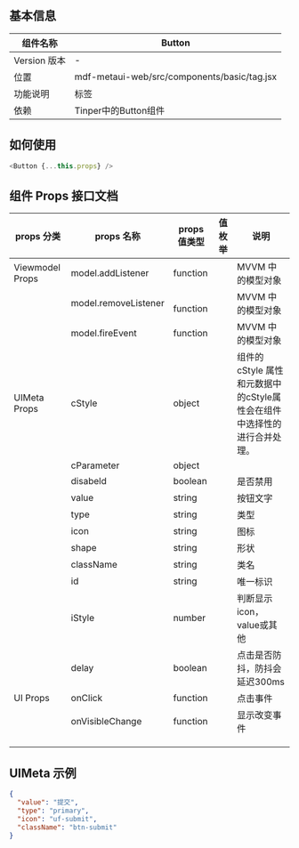 <a name="9e5ffa06"></a>
## 基本信息
| 组件名称 | Button |
| --- | --- |
| Version 版本 | - |
| 位置 | mdf-metaui-web/src/components/basic/tag.jsx |
| 功能说明 | 标签 |
| 依赖 | Tinper中的Button组件 |

<a name="481feccf"></a>
## 如何使用

```javascript
<Button {...this.props} />
```

<a name="21f2fa80"></a>
## 组件 Props 接口文档

| props 分类 | props 名称 | props 值类型 | 值枚举 | 说明 |
| --- | --- | --- | --- | --- |
| Viewmodel Props | model.addListener | function |  | MVVM 中的模型对象 |
|  | model.removeListener | <br />function<br /> |  | MVVM 中的模型对象 |
|  | model.fireEvent | function |  | MVVM 中的模型对象 |
| UIMeta Props | cStyle | object |  | 组件的cStyle 属性和元数据中的cStyle属性会在组件中选择性的进行合并处理。 |
|  | cParameter | object |  |  |
|  | disabeld | boolean |  | 是否禁用 |
|  | value | string |  | 按钮文字 |
|  | type | string |  | 类型 |
|  | icon | string |  | 图标 |
|  | shape | string |  | 形状 |
|  | className | string |  | 类名 |
|  | id | string |  | 唯一标识 |
|  | iStyle | number |  | 判断显示icon，value或其他 |
|  | delay | boolean |  | 点击是否防抖，防抖会延迟300ms |
| UI Props | onClick | function |  | 点击事件 |
|  | onVisibleChange | function |  | 显示改变事件 |
|  |  |  |  |  |
|  |  |  |  |  |
|  |  |  |  |  |

<a name="a3d61cc7"></a>
### 
<a name="LASIc"></a>
## UIMeta 示例
```json
{
  "value": "提交",
  "type": "primary",
  "icon": "uf-submit",
  "className": "btn-submit"
}
```